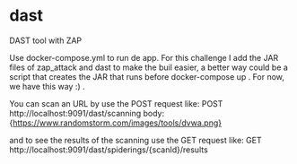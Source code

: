 # dast
DAST tool with ZAP

Use docker-compose.yml to run de app.
For this challenge I add the JAR files of zap_attack and dast to make the buil easier, 
a better way could be a script that creates the JAR that runs before docker-compose up .
For now, we have this way :) .

You can scan an URL by use the 
POST request like:
POST http://localhost:9091/dast/scanning 
body: 
{https://www.randomstorm.com/images/tools/dvwa.png}

and to see the results of the scanning use the
GET request like:
GET http://localhost:9091/dast/spiderings/{scanId}/results

